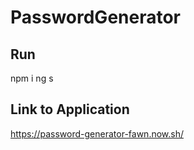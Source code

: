 # PasswordGenerator
 

## Run 
 npm i 
 ng s

## Link to Application 
https://password-generator-fawn.now.sh/